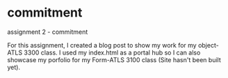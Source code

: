 # commitment
assignment 2 - commitment

For this assignment, I created a blog post to show my work for my object-ATLS 3300 class. 
I used my index.html as a portal hub so I can also showcase my porfolio for my 
Form-ATLS 3100 class (Site hasn't been built yet).
